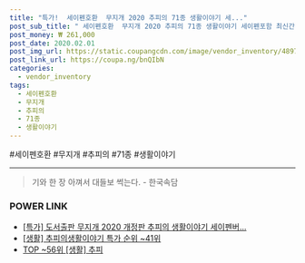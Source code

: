 ```yaml
--- 
title: "특가!  세이펜호환  무지개 2020 추피의 71종 생활이야기 세..." 
post_sub_title: " 세이펜호환  무지개 2020 추피의 71종 생활이야기 세이펜포함 최신간 선택구매" 
post_money: ₩ 261,000 
post_date: 2020.02.01 
post_img_url: https://static.coupangcdn.com/image/vendor_inventory/4897/4cce9c6283d770ac650eca802a4bf4a55dff3689fec658a9d52beb450023.jpg 
post_link_url: https://coupa.ng/bnQIbN 
categories: 
  - vendor_inventory 
tags: 
  - 세이펜호환 
  - 무지개 
  - 추피의 
  - 71종 
  - 생활이야기 
--- 
```

  #세이펜호환 #무지개 #추피의 #71종 #생활이야기 
<hr> 

> 기와 한 장 아껴서 대들보 썩는다. - 한국속담 


### POWER LINK

* <a href="https://blog.naver.com/santokki14/221792524232" target="_blank">[특가] 도서출판 무지개 2020 개정판 추피의 생활이야기 세이펜버...</a>
* <a href="https://blog.naver.com/sakai111/221792484305" target="_blank"> [생활] 추피의생활이야기 특가 순위 ~41위</a>
* <a href="https://blog.naver.com/an0733/221792468663" target="_blank"> TOP ~56위 [생활] 추피</a>
